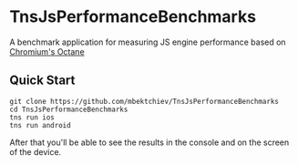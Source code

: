 # TnsJsPerformanceBenchmarks
A benchmark application for measuring JS engine performance based on [Chromium's Octane](http://chromium.github.io/octane/)

## Quick Start

```
git clone https://github.com/mbektchiev/TnsJsPerformanceBenchmarks
cd TnsJsPerformanceBenchmarks
tns run ios
tns run android
```
After that you'll be able to see the results in the console and on the screen of the device.
